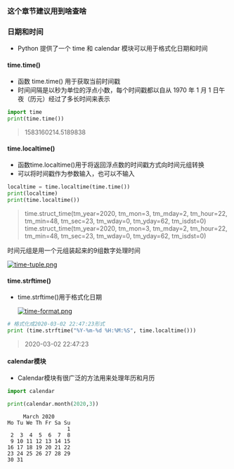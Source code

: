 ### 这个章节建议用到啥查啥

### 日期和时间
* Python 提供了一个 time 和 calendar 模块可以用于格式化日期和时间

#### time.time()
* 函数 time.time() 用于获取当前时间戳
* 时间间隔是以秒为单位的浮点小数，每个时间戳都以自从 1970 年 1 月 1 日午夜（历元）经过了多长时间来表示


```python
import time
print(time.time())
```

> 1583160214.5189838



#### time.localtime()

* 函数time.localtime()用于将返回浮点数的时间戳方式向时间元组转换
* 可以将时间戳作为参数输入，也可以不输入


```python
localtime = time.localtime(time.time())
print(localtime)
print(time.localtime())
```

>time.struct_time(tm_year=2020, tm_mon=3, tm_mday=2, tm_hour=22, tm_min=48, tm_sec=23, tm_wday=0, tm_yday=62, tm_isdst=0)
>time.struct_time(tm_year=2020, tm_mon=3, tm_mday=2, tm_hour=22, tm_min=48, tm_sec=23, tm_wday=0, tm_yday=62, tm_isdst=0)



时间元组是用一个元组装起来的9组数字处理时间

[![time-tuple.png](https://z3.ax1x.com/2021/09/12/49WKcd.png)](https://imgtu.com/i/49WKcd)

#### time.strftime()
* time.strftime()用于格式化日期

  [![time-format.png](https://z3.ax1x.com/2021/09/12/49Wu1H.png)](https://imgtu.com/i/49Wu1H)


```python
# 格式化成2020-03-02 22:47:23形式
print (time.strftime("%Y-%m-%d %H:%M:%S", time.localtime()))
```

> 2020-03-02 22:47:23


#### calendar模块
* Calendar模块有很广泛的方法用来处理年历和月历


```python
import calendar

print(calendar.month(2020,3))
```

         March 2020
    Mo Tu We Th Fr Sa Su
                       1
     2  3  4  5  6  7  8
     9 10 11 12 13 14 15
    16 17 18 19 20 21 22
    23 24 25 26 27 28 29
    30 31


​    
